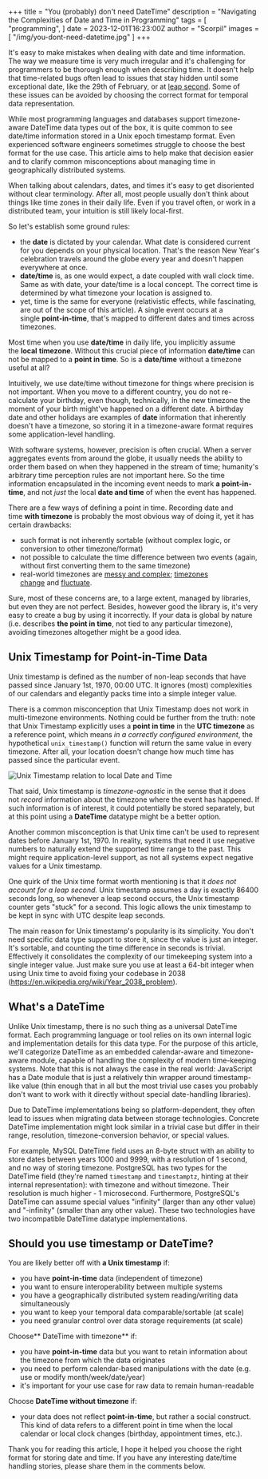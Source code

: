 +++
title = "You (probably) don't need DateTime"
description = "Navigating the Complexities of Date and Time in Programming"
tags = [
    "programming",
]
date = 2023-12-01T16:23:00Z
author = "Scorpil"
images = [ "/img/you-dont-need-datetime.jpg" ]
+++

It's easy to make mistakes when dealing with date and time information. The way we measure time is very much irregular and it's challenging for programmers to be thorough enough when describing time. It doesn't help that time-related bugs often lead to issues that stay hidden until some exceptional date, like the 29th of February, or at [leap second](https://en.wikipedia.org/wiki/Leap_second). Some of these issues can be avoided by choosing the correct format for temporal data representation.

While most programming languages and databases support timezone-aware DateTime data types out of the box, it is quite common to see date/time information stored in a Unix epoch timestamp format. Even experienced software engineers sometimes struggle to choose the best format for the use case. This article aims to help make that decision easier and to clarify common misconceptions about managing time in geographically distributed systems.

When talking about calendars, dates, and times it's easy to get disoriented without clear terminology. After all, most people usually don't think about things like time zones in their daily life. Even if you travel often, or work in a distributed team, your intuition is still likely local-first.

So let's establish some ground rules:

- the **date** is dictated by your calendar. What date is considered current for you depends on your physical location. That's the reason New Year's celebration travels around the globe every year and doesn't happen everywhere at once.
- **date/time** is, as one would expect, a date coupled with wall clock time. Same as with date, your date/time is a local concept. The correct time is determined by what timezone your location is assigned to.
- yet, time is the same for everyone (relativistic effects, while fascinating, are out of the scope of this article). A single event occurs at a single **point-in-time**, that's mapped to different dates and times across timezones.

Most time when you use **date/time** in daily life, you implicitly assume the **local** **timezone**. Without this crucial piece of information **date/time** can not be mapped to a **point in time**. So is a **date/time** without a timezone useful at all?

Intuitively, we use date/time without timezone for things where precision is not important. When you move to a different country, you do not re-calculate your birthday, even though, technically, in the new timezone the moment of your birth might've happened on a different date. A birthday date and other holidays are examples of **date** information that inherently doesn't have a timezone, so storing it in a timezone-aware format requires some application-level handling.

With software systems, however, precision is often crucial. When a server aggregates events from around the globe, it usually needs the ability to order them based on when they happened in the stream of time; humanity's arbitrary time perception rules are not important here. So the time information encapsulated in the incoming event needs to mark **a point-in-time**, and not *just* the local **date and time** of when the event has happened.

There are a few ways of defining a point in time. Recording date and time **with timezone** is probably the most obvious way of doing it, yet it has certain drawbacks:

- such format is not inherently sortable (without complex logic, or conversion to other timezone/format)
- not possible to calculate the time difference between two events (again, without first converting them to the same timezone)
- real-world timezones are [messy and complex](https://www.zainrizvi.io/blog/falsehoods-programmers-believe-about-time-zones/); [timezones change](https://wiki.debian.org/TimeZoneChanges) and [fluctuate](https://en.wikipedia.org/wiki/Daylight_saving_time).

Sure, most of these concerns are, to a large extent, managed by libraries, but even they are not perfect. Besides, however good the library is, it's very easy to create a bug by using it incorrectly. If your data is global by nature (i.e. describes **the point in time**, not tied to any particular timezone), avoiding timezones altogether might be a good idea.

Unix Timestamp for Point-in-Time Data
-------------------------------------

Unix timestamp is defined as the number of non-leap seconds that have passed since January 1st, 1970, 00:00 UTC. It ignores (most) complexities of our calendars and elegantly packs time into a simple integer value.

There is a common misconception that Unix Timestamp does not work in multi-timezone environments. Nothing could be further from the truth: note that Unix Timestamp explicitly uses a **point in time** in the **UTC timezone** as a reference point, which means *in a correctly configured environment*, the hypothetical `unix_timestamp()` function will return the same value in every timezone. After all, your location doesn't change how much time has passed since the particular event.

![Unix Timestamp relation to local Date and Time](/img/you-dont-need-datetime.jpg)

That said, Unix timestamp is *timezone-agnostic* in the sense that it does not *record* information about the timezone where the event has happened. If such information is of interest, it could potentially be stored separately, but at this point using a **DateTime** datatype might be a better option.

Another common misconception is that Unix time can't be used to represent dates before January 1st, 1970. In reality, systems that need it use negative numbers to naturally extend the supported time range to the past. This might require application-level support, as not all systems expect negative values for a Unix timestamp.

One quirk of the Unix time format worth mentioning is that it *does not account for a leap second.* Unix timestamp assumes a day is exactly 86400 seconds long, so whenever a leap second occurs, the Unix timestamp counter gets "stuck" for a second. This logic allows the unix timestamp to be kept in sync with UTC despite leap seconds.

The main reason for Unix timestamp's popularity is its simplicity. You don't need specific data type support to store it, since the value is just an integer. It's sortable, and counting the time difference in seconds is trivial. Effectively it consolidates the complexity of our timekeeping system into a single integer value. Just make sure you use at least a 64-bit integer when using Unix time to avoid fixing your codebase in 2038 (https://en.wikipedia.org/wiki/Year_2038_problem).

What's a DateTime
-----------------

Unlike Unix timestamp, there is no such thing as a universal DateTime format. Each programming language or tool relies on its own internal logic and implementation details for this data type. For the purpose of this article, we'll categorize DateTime as an embedded calendar-aware and timezone-aware module, capable of handling the complexity of modern time-keeping systems. Note that this is not always the case in the real world: JavaScript has a Date module that is just a relatively thin wrapper around timestamp-like value (thin enough that in all but the most trivial use cases you probably don't want to work with it directly without special date-handling libraries).

Due to DateTime implementations being so platform-dependent, they often lead to issues when migrating data between storage technologies. Concrete DateTime implementation might look similar in a trivial case but differ in their range, resolution, timezone-conversion behavior, or special values.

For example, MySQL DateTime field uses an 8-byte struct with an ability to store dates between years 1000 and 9999, with a resolution of 1 second, and no way of storing timezone. PostgreSQL has two types for the DateTime field (they're named `timestamp` and `timestamptz`, hinting at their internal representation): with timezone and without timezone. Their resolution is much higher - 1 microsecond. Furthermore, PostgreSQL's DateTime can assume special values "infinity" (larger than any other value) and "-infinity" (smaller than any other value). These two technologies have two incompatible DateTime datatype implementations.

Should you use timestamp or DateTime?
-------------------------------------

You are likely better off with **a Unix timestamp** if:

-   you have **point-in-time** data (independent of timezone)
-   you want to ensure interoperability between multiple systems
-   you have a geographically distributed system reading/writing data simultaneously
-   you want to keep your temporal data comparable/sortable (at scale)
-   you need granular control over data storage requirements (at scale)

Choose** DateTime with timezone** if:

-   you have **point-in-time** data but you want to retain information about the timezone from which the data originates
-   you need to perform calendar-based manipulations with the date (e.g. use or modify month/week/date/year)
-   it's important for your use case for raw data to remain human-readable

Choose **DateTime without timezone** if:

-   your data does not reflect **point-in-time**, but rather a social construct. This kind of data refers to a different point in time when the local calendar or local clock changes (birthday, appointment times, etc.).

Thank you for reading this article, I hope it helped you choose the right format for storing date and time. If you have any interesting date/time handling stories, please share them in the comments below.